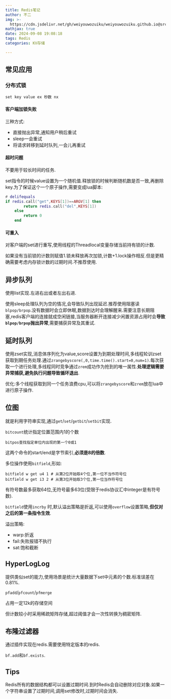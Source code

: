 ```yaml
---
title: Redis笔记
author: 不二
img: >-
  https://cdn.jsdelivr.net/gh/weiyouwozuiku/weiyouwozuiku.github.io@src/source/_posts/PageImg/KV存储/Redis学习笔记.png
mathjax: true
date: 2024-09-08 19:08:18
tags: Redis
categories: KV存储

---
```


## 常见应用

### 分布式锁

`set key value ex 秒数 nx`

#### 客户端加锁失败

三种方式: 

- 直接抛出异常,通知用户稍后重试
- sleep一会重试
- 将请求转移到延时队列,一会儿再重试

#### 超时问题

不要用于较长时间的任务.

set指令的时候value设置为一个随机值.释放锁的时候判断随机数是否一致,再删除key.为了保证这个一个原子操作,需要变成lua脚本:
```lua
# delifequals
if redis.call("get",KEYS[1])==ARGV[1] then
    	return redis.call("del",KEYS[1])
    else
    	return 0
    end
```

#### 可重入

对客户端的set进行重写,使用线程的Threadlocal变量存储当前持有锁的计数.

如果没有当前锁的计数则赋值1.锁未释放再次加锁,计数+1.lock操作相反.但是更精确需要考虑内存锁计数的过期时间.不推荐使用.

## 异步队列

使用list实现.左进右出或者左出右进.

使用sleep处理队列为空的情况,会导致队列出现延迟.推荐使用阻塞读`blpop/brpop`.没有数据时会立即休眠,数据到达时会理解醒来.需要注意长期阻塞,redis客户端的连接就成空闲链接,当服务器断开连接减少闲置资源占用时会**导致`blpop/brpop`抛出异常**,需要捕获异常及其重试.

## 延时队列

使用zset实现,消息体序列化为value,score设置为到期处理时间,多线程轮训zset获取到期任务处理.通过`zrangebyscore(,0,time.time().start=0,num=1)`.每次获取一个进行处理,多线程同时竞争通过`zrem`成功作为抢到的唯一属性.**处理逻辑需要异常捕获,避免执行问题导致循环退出**.

优化:多个线程获取到同一个任务浪费cpu,可以将`zrangebyscore`和`zrem`放在lua中进行原子操作.

## 位图

就是利用字符串实现,通过`get`/`set`/`getbit`/`setbit`实现.

`bitcount`统计指定位置范围内1的个数

`bitpos查找指定单位内出现的第一个0或1`

这两个命令的start/end是字节索引,**必须是8的倍数**.

多位操作使用`bitfield`,形如:

```redis
bitfield w get u4 1 # 从第2位开始取4个位,第一位不当作符号位
bitfield w get i3 2 # 从第3位开始取3个位,第一位当作符号位
```

有符号数最多获取64位,无符号最多63位(受限于redis协议汇中integer是有符号数).

`bitfield`使用`incrby` 时,默认溢出策略是折返,可以使用`overflow`设置策略,**但仅对之后的第一条指令生效**.

溢出策略:

- warp:折返
- fail:失败报错不执行
- sat:饱和截断

## HyperLogLog

提供类似set的能力,使用场景是统计大量数据下set中元素的个数.标准误差在0.81%.

`pfadd`/`pfcount`/`pfmerge`

占用一定12k的存储空间

但计数较小时采用稀疏矩阵存储,超过阈值才会一次性转换为稠密矩阵.

## 布隆过滤器

通过插件实现在redis.需要使用特定版本的redis.

`bf.add`和`bf.exists`.  

## Tips

Redis所有的数据结构都可以设置过期时间.到时Redis会自动删除对应对象.如果一个字符串设置了过期时间,调用set修改时,过期时间会消失.



